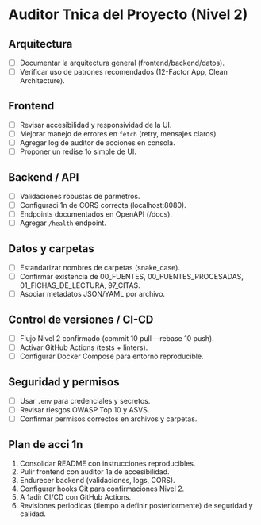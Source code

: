 # Auditor Tnica del Proyecto (Nivel 2)

## Arquitectura
- [ ] Documentar la arquitectura general (frontend/backend/datos).
- [ ] Verificar uso de patrones recomendados (12-Factor App, Clean Architecture).

## Frontend
- [ ] Revisar accesibilidad y responsividad de la UI.
- [ ] Mejorar manejo de errores en `fetch` (retry, mensajes claros).
- [ ] Agregar log de auditor de acciones en consola.
- [ ] Proponer un redise 1o simple de UI.

## Backend / API
- [ ] Validaciones robustas de parmetros.
- [ ] Configuraci 1n de CORS correcta (localhost:8080).
- [ ] Endpoints documentados en OpenAPI (/docs).
- [ ] Agregar `/health` endpoint.

## Datos y carpetas
- [ ] Estandarizar nombres de carpetas (snake_case).
- [ ] Confirmar existencia de 00_FUENTES, 00_FUENTES_PROCESADAS, 01_FICHAS_DE_LECTURA, 97_CITAS.
- [ ] Asociar metadatos JSON/YAML por archivo.

## Control de versiones / CI-CD
- [ ] Flujo Nivel 2 confirmado (commit 10 pull --rebase 10 push).
- [ ] Activar GitHub Actions (tests + linters).
- [ ] Configurar Docker Compose para entorno reproducible.

## Seguridad y permisos
- [ ] Usar `.env` para credenciales y secretos.
- [ ] Revisar riesgos OWASP Top 10 y ASVS.
- [ ] Confirmar permisos correctos en archivos y carpetas.

## Plan de acci 1n
1. Consolidar README con instrucciones reproducibles.
2. Pulir frontend con auditor 1a de accesibilidad.
3. Endurecer backend (validaciones, logs, CORS).
4. Configurar hooks Git para confirmaciones Nivel 2.
5. A 1adir CI/CD con GitHub Actions.
6. Revisiones periodicas (tiempo a definir posteriormente) de seguridad y calidad.

